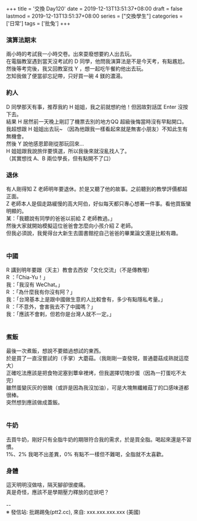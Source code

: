 +++
title = '交換 Day120'
date = 2019-12-13T13:51:37+08:00
draft = false
lastmod = 2019-12-13T13:51:37+08:00
series = ["交換學生"]
categories = ['日常']
tags = ['批兔']
+++
### 演算法期末 
兩小時的考試我一小時交卷。出來耍廢想要約人出去玩。<br>
在電腦教室遇到當天沒考試的 D 同學，他問我演算法是不是今天考，有點尷尬。<br>
然後等考完後，我又回教室找 Y ，想一起吃午餐約他出去玩。<br>
怎知我做了便當卻忘記帶，只好買一碗 4 鎂的濃湯。<br>

### 約人 
D 同學那天有事，推荐我約 H 姐姐，我之前就想約他！但因故對話匡 Enter 沒按下去。<br>
結果 H 居然前一天晚上剛訂了機票去別的地方QQ 超級後悔當時沒有早點開口。<br>
我超想跟 H 姐姐出去玩~ （因為他跟我一樣看起來就是無害小朋友）不知此生有無機會。<br>
然後 Y 說他感恩節剛從那玩回來...<br>
H 姐姐跟我說旅伴要慎選，所以我後來就沒亂找人了。<br>
（其實想找 A、B 兩位學長，但有點開不了口）<br>

### 退休 
有人剛得知 Z 老師明年要退休。於是又聽了他的故事。之前聽到的教學評價都超正面。<br>
Z 老師本人是個走路緩慢的高大阿伯，好似每天都只專心想著一件事。看他買飯蠻明顯的。<br>
某：「我聽說有同學的爸爸以前給 Z 老師教過。」<br>
然後大家就開始模擬這位爸爸會怎麼向小孩介紹 Z 老師。<br>
但我必須說，我覺得台大新生去圖書館挖自己爸爸的畢業論文還是比較有趣。<br>
<br>
### 中國 
R 講到明年要跟（天主）教會去西安「文化交流」（不是傳教喔）<br>
R ：「Chia-Yu！」<br>
我：「我沒有 WeChat。」<br>
R ：「為什麼我有你沒有阿？」<br>
我：「台灣基本上是跟中國做生意的人比較會有，多少有點隱私考量。」<br>
R ：「不意外，會害我去不了中國嗎？」<br>
我：「應該不會剌，但若你是台灣人就不一定。」<br>
<br>
### 煮飯 
最後一次煮飯，想說不要錯過想試的東西。<br>
於是買了一直沒嘗試的（手掌）大蘑菇。（我剛剛一查發現，普通蘑菇成熟就這麼大）<br>
正確吃法應該是把食物泥塞到蕈傘裡烤，但我選擇切塊炒蛋（因為一打蛋吃不太完）<br>
雖然蛋變灰灰的很醜（或許是因為我沒加油），可是大塊無纖維菇丁的口感味道都很棒。<br>
突然想到應該做成蓋飯。<br>
<br>
### 牛奶 
去買牛奶，剛好只有全脂牛奶的期限符合我的需求，於是買全脂。喝起來還是不習慣。<br>
1%、2% 我喝不出差異，0% 有點不一樣但不難喝，全脂就不太喜歡。<br>

### 身體 
這天明明沒做啥，隔天腳卻很痠痛。<br>
真是奇怪，應該不是學期壓力釋放的症狀吧？<br>
<br>
--<br>
※ 發信站: 批踢踢兔(ptt2.cc), 來自: xxx.xxx.xxx.xxx (美國)<br>
